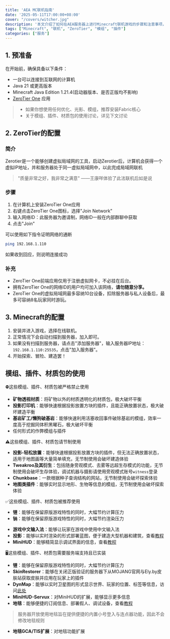```yaml
---
title: 'AEA MC联机指南'
date: '2025-05-11T17:00:00+08:00'
cover: "/covers/witcher.jpg"
description: '本文介绍了如何在AEA服务器上进行Minecraft联机游戏的步骤和注意事项，包括ZeroTier的配置、Minecraft的设置以及模组和插件的使用建议。'
tags: ["Minecraft", "联机", "ZeroTier", "模组", "插件"]
categories: ["服务"]
---
```


## 1. 预准备
在开始前，确保具备以下条件：
- 一台可以连接到互联网的计算机
- Java 21 或更高版本
- Minecraft Java Edition 1.21.4(启动器版本、是否正版均不影响)
- [ZeroTier One](https://www.zerotier.com/download/) 应用

> - 如果你想使用任何优化、光影、模组，推荐安装Fabric核心
> - 关于模组、插件、材质包的使用讨论，详见下文讨论

## 2. ZeroTier的配置
### 简介
Zerotier是一个能够创建虚拟局域网的工具，启动Zerotier后，计算机会获得一个虚拟IP地址，并和服务器处于同一虚拟局域网中，以此完成局域网联机
> "质量非常之好，我非常之满意" ——王康咩体验了此法联机后如是说
### 步骤
1. 在计算机上安装ZeroTier One应用
2. 右键点击ZeroTier One图标，选择"Join Network"
3. 输入网络ID：此服务器为邀请制，网络ID一般在内部群聊中获取
4. 点击"Join"

可以使用如下指令证明网络的通断

```bash
ping 192.168.1.110
```

如果收到回应，则说明连接成功

### 补充
- ZeroTier One前端应用仅用于注册虚拟网卡，不必挂在后台。
- 拥有ZeroTier One的网络ID的用户均可加入该网络，**请勿随意分享。**
- ZeroTier One的虚拟局域网最多容纳10台设备，扣除服务器与私人设备后，最多可容纳8名玩家同时游玩。

## 3. Minecraft的配置
1. 安装并进入游戏，选择在线联机。
2. 正常情况下会自动扫描到服务器，加入即可。
3. 如果没有扫描到服务器，请点击"添加服务器"，输入服务器IP地址：`192.168.1.110:25535`，点击"加入服务器"。
4. 开始探索、冒险、建造罢！

## 模组、插件、材质包的使用
⛔这些模组、插件、材质包被严格禁止使用
- **矿物透视材质**：将矿物以外的材质透明化的材质包，极大破坏平衡
- **投影打印机**：能够快速根据投影放置方块的插件，且能正确放置状态，极大破坏建造平衡
- **基岩矿工/懒狗破基岩**：能够快速利用活塞收回事件破除基岩的模组，效率一度高于挖掘同体积黑曜石，极大破坏平衡
- 任何形式的作弊模组与插件

⚠️这些模组、插件、材质包请节制使用
- **投影-轻松放置**：能够快速根据投影放置方块的插件，但无法正确放置状态，适用于地图画等大量简单填充，无节制使用会破坏建造体验
- **Tweakroo及其衍生**：包括随身旁观模式、去雾等远超生存模式的功能，无节制使用会破坏生存体验，调试机器与摄影请使用旁观模式账号`witness`登录
- **Chunkbase**：一款根据种子查询结构的网站，无节制使用会破坏探索体验
- **地图类插件**：能够实时显示地形、生物等信息的模组，无节制使用会破坏探索体验

✅这些模组、插件、材质包被推荐使用
- **锂**：能够在保留原版游戏特性的同时，大幅节约计算压力
- **钠**：能够在保留原版游戏特性的同时，大幅节约渲染压力
<!-- - **CustomSkinloader**：能够让服务器支持离线客户端同时让玩家互相看见保存在官方网站或第三方皮肤站的皮肤 -->
- **游戏中文输入法**：能够让玩家在游戏中使用中文输入法
- **投影**：能够以实时渲染的形式部署蓝图，便于建造大型机器和建筑，查看[教程](https://www.mcmod.cn/post/1308.html)
- **MiniHUD**：能够精简显示调试界面的信息，查看[教程](https://www.mcmod.cn/class/2311.html)

🖥️这些模组、插件、材质包需要服务端支持且已实装
- **锂**：能够在保留原版游戏特性的同时，大幅节约计算压力
- **SkinRestorer**：能够在关闭正版验证的服务器下从MOJANG官网与Ely.by皮肤站获取皮肤并应用在玩家上的插件
- **DynMap**：能够以实时卫星图的形式显示世界、玩家的位置、标签等信息，访问[此处](http://192.168.1.110:8123/)
- **MiniHUD-Servux**：对MiniHUD的扩展，能够显示更多信息
- **地毯**：能够便捷的订阅信息、部署假人、调试设备，查看[教程](https://www.mcmod.cn/item/670880.html)
> 服务器开放使用地毯旨在提供便捷的内置小号登入与连点器功能，因此不会修改地毯规则
- **地毯GCA/TIS扩展**：对地毯功能扩展

